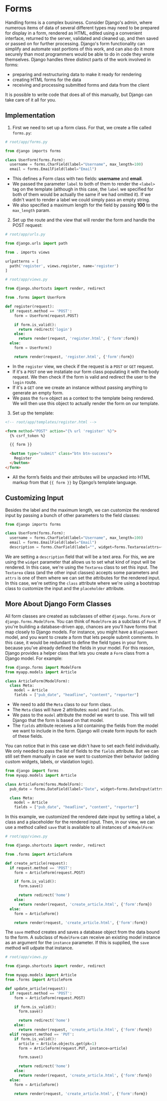 # Forms

Handling forms is a complex business. Consider Django's admin, where numerous items of data of several different types may need to be prepared for display in a form, rendered as HTML, edited using a convenient interface, returned to the server, validated and cleaned up, and then saved or passed on for further processing.
Django's form functionality can simplify and automate vast portions of this work, and can also do it more securely than most programmers would be able to do in code they wrote themselves.
Django handles three distinct parts of the work involved in forms:

- preparing and restructuring data to make it ready for rendering
- creating HTML forms for the data
- receiving and processing submitted forms and data from the client

It is possible to write code that does all of this manually, but Django can take care of it all for you.

## Implementation

1. First we need to set up a form class. For that, we create a file called `forms.py`:

```python
# root/app/forms.py

from django imports forms

class UserForm(forms.Form):
  username = forms.CharField(label="Username", max_length=100)
  email = forms.EmailField(label="Email")
```

- This defines a Form class with two fields: **username** and **email**.
- We passed the parameter `label` to both of them to render the `<label>` tag on the template (although in this case, the `label` we specified for both of them would be actually the same if we had omitted it). If we didn't want to render a label we could simply pass an empty string.
- We also specified a maximum length for the field by passing **100** to the `max_length` param.

2. Set up the route and the view that will render the form and handle the POST request:

```python
# root/app/urls.py

from django.urls import path

from . imports views

urlpatterns = [
  path('register', views.register, name='register')
]
```

```python
# root/app/views.py

from django.shortcuts import render, redirect

from .forms import UserForm

def register(request):
  if request.method == 'POST':
    form = UserForm(request.POST)

    if form.is_valid():
      return redirect('login')
    else:
      return render(request, 'register.html', {'form':form})
  else:
    form = UserForm()

    return render(request, 'register.html', {'form':form})
```

- In the `register` view, we check if the request is a `POST` or `GET` request. 
- If it's a `POST` one we instatiate our form class populating it with the body request. We then check if the form is valid and redirect the user to the `login` route.
- If it's a `GET` one we create an instance without passing anything to generate an empty form.
- We pass the `form` object as a context to the template being rendered. We will then use this object to actually render the form on our template.

3. Set up the template:

```html
<!-- root/app/templates/register.html -->

<form method="POST" action="{% url 'register' %}">
  {% csrf_token %}

  {{ form }}

  <button type="submit" class="btn btn-success">
    Register
  </button>
</form>
```

- All the form’s fields and their attributes will be unpacked into HTML markup from that `{{ form }}` by Django’s template language.

## Customizing Input

Besides the label and the maximum length, we can customize the rendered input by passing a bunch of other parameters to the field classes:

```python
from django imports forms

class UserForm(forms.Form):
  username = forms.CharField(label="Username", max_length=100)
  email = forms.EmailField(label="Email")
  description = forms.CharField(label="", widget=forms.Textarea(attrs={'class':'form-control','placeholder':'Description'}))
```

We are setting a `description` field that will be a text area. For this, we are using the `widget` parameter that allows us to set what kind of input will be rendered. In this case, we're using the `Textarea` class to set this input.
The `Textarea` class (and the other input classes) accepts some parameters and `attrs` is one of them where we can set the attributes for the rendered input. In this case, we're setting the `class` attribute where we're using a bootstrap class to customize the input and the `placeholder` attribute.

## More About Django Form Classes

All form classes are created as subclasses of either `django.forms.Form` or `django.forms.ModelForm`. You can think of `ModelForm` as a subclass of `Form`.
If you're building a database-driven app, chances are you'll have forms that map closely to Django models. For instance, you might have a `BlogComment` model, and you want to create a form that lets people submit comments. In this case, it would be redundant to define the field types in your form, because you've already defined the fields in your model.
For this reason, Django provides a helper class that lets you create a `Form` class from a Django model.
For example:

```python
from django.forms import ModelForm
from myapp.models import Article

class ArticleForm(ModelForm):
  class Meta:
    model = Article
    fields = ["pub_date", "headline", "content", "reporter"]
```

- We need to add the `Meta` class to our form class.
- The `Meta` class will have 2 attributes: `model` and `fields`.
- We pass to the `model` attribute the model we want to use. This will tell Django that the form is based on that model.
- The `fields` attribute receives a list containing the fields from the model we want to include in the form. Django will create form inputs for each of these fields.

You can notice that in this case we didn't have to set each field individually. We only needed to pass the list of fields to the `fields` attribute. But we can still set them manually in case we want to customize their behavior (adding custom widgets, labels, or vlaidation logic).

```python
from django import forms
from myapp.models import Article

class ArticleForm(forms.ModelForm):
  pub_date = forms.DateField(label="Date", widget=forms.DateInput(attrs={'class':'form-control', 'placeholder':'Date'}))

  class Meta:
    model = Article
    fields = ["pub_date", "headline", "content", "reporter"]
```

In this example, we customized the rendered date input by setting a label, a class and a placeholder for the rendered input.
Then, in our view, we can use a method called `save` that is available to all instances of a `ModelForm`:

```python
# root/app/views.py

from django.shortcuts import render, redirect

from .forms import ArticleForm

def create_article(request):
  if request.method == 'POST':
    form = ArticleForm(request.POST)

    if form.is_valid():
      form.save()

      return redirect('home')
    else:
      return render(request, 'create_article.html', {'form':form})
  else:
    form = ArticleForm()

    return render(request, 'create_article.html', {'form':form})
```

The `save` method creates and saves a database object from the data bound to the form.
A subclass of `ModelForm` can receive an existing model instance as an argument for the `instance` parameter. If this is supplied, the `save` method will udpate that instance.

```python
# root/app/views.py

from django.shortcuts import render, redirect

from myapp.models import Article
from .forms import ArticleForm

def update_article(request):
  if request.method == 'POST':
    form = ArticleForm(request.POST)

    if form.is_valid():
      form.save()

      return redirect('home')
    else:
      return render(request, 'create_article.html', {'form':form})
  elif request.method == 'PUT':
    if form.is_valid():
      article = Article.objects.get(pk=1)
      form = ArticleForm(request.PUT, instance=article)

      form.save()

      return redirect('home')
    else:
      return render(request, 'create_article.html', {'form':form})
  else:
    form = ArticleForm()

    return render(request, 'create_article.html', {'form':form})
```